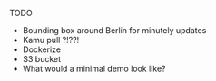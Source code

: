 TODO

- Bounding box around Berlin for minutely updates
- Kamu pull ?!??!
- Dockerize
- S3 bucket
- What would a minimal demo look like?